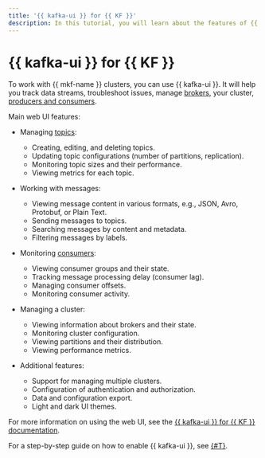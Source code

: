```yaml
---
title: '{{ kafka-ui }} for {{ KF }}'
description: In this tutorial, you will learn about the features of {{ kafka-ui }}, a web UI for {{ KF }}.
---
```


# {{ kafka-ui }} for {{ KF }}

To work with {{ mkf-name }} clusters, you can use {{ kafka-ui }}. It will help you track data streams, troubleshoot issues, manage [brokers](brokers.md), your cluster, [producers and consumers](producers-consumers.md).

Main web UI features:

* Managing [topics](topics.md#topics):
   * Creating, editing, and deleting topics.
   * Updating topic configurations (number of partitions, replication).
   * Monitoring topic sizes and their performance.
   * Viewing metrics for each topic.

* Working with messages:
   * Viewing message content in various formats, e.g., JSON, Avro, Protobuf, or Plain Text.
   * Sending messages to topics.
   * Searching messages by content and metadata.
   * Filtering messages by labels.

* Monitoring [consumers](producers-consumers.md):
   * Viewing consumer groups and their state.
   * Tracking message processing delay (consumer lag).
   * Managing consumer offsets.
   * Monitoring consumer activity.

* Managing a cluster:
   * Viewing information about brokers and their state.
   * Monitoring cluster configuration. 
   * Viewing partitions and their distribution.
   * Viewing performance metrics.

* Additional features:
   * Support for managing multiple clusters.
   * Configuration of authentication and authorization.
   * Data and configuration export.
   * Light and dark UI themes.

For more information on using the web UI, see the [{{ kafka-ui }} for {{ KF }} documentation](https://docs.kafka-ui.provectus.io).

For a step-by-step guide on how to enable {{ kafka-ui }}, see [{#T}](../operations/kafka-ui-enable.md).